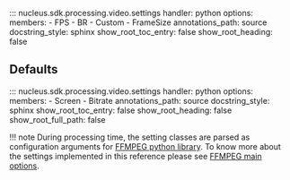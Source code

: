 ::: nucleus.sdk.processing.video.settings
    handler: python
    options:
      members:
        - FPS
        - BR
        - Custom
        - FrameSize
      annotations_path: source
      docstring_style: sphinx
      show_root_toc_entry: false
      show_root_heading: false


## Defaults

::: nucleus.sdk.processing.video.settings
    handler: python
    options:
      members:
        - Screen
        - Bitrate
      annotations_path: source
      docstring_style: sphinx
      show_root_toc_entry: false
      show_root_heading: false
      show_root_full_path: false


!!! note
    During processing time, the setting classes are parsed as configuration arguments for [FFMPEG python library](https://github.com/kkroening/ffmpeg-python). To know more about the settings implemented in this reference please see [FFMPEG main options](https://ffmpeg.org/ffmpeg.html#Main-options).
